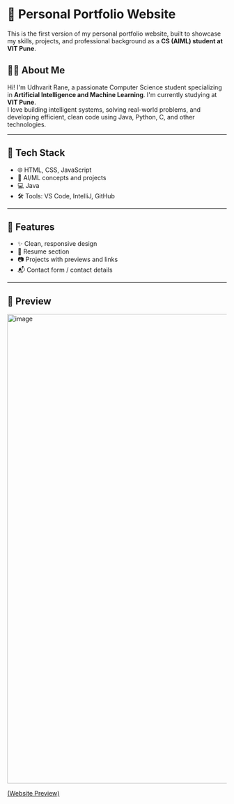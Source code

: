 # 💼 Personal Portfolio Website

This is the first version of my personal portfolio website, built to showcase my skills, projects, and professional background as a **CS (AIML) student at VIT Pune**.

## 👨‍💻 About Me

Hi! I'm Udhvarit Rane, a passionate Computer Science student specializing in **Artificial Intelligence and Machine Learning**. I'm currently studying at **VIT Pune**.  
I love building intelligent systems, solving real-world problems, and developing efficient, clean code using Java, Python, C, and other technologies.

---

## 🚀 Tech Stack

- 🌐 HTML, CSS, JavaScript  
- 🧠 AI/ML concepts and projects  
- 💻 Java  
- 🛠️ Tools: VS Code, IntelliJ, GitHub

---

## 📁 Features

- ✨ Clean, responsive design
- 📄 Resume section
- 📷 Projects with previews and links
- 📬 Contact form / contact details

---

## 📸 Preview

<img width="1897" height="1075" alt="image" src="https://github.com/user-attachments/assets/88d53fe5-1988-4cd0-a6ab-798b99a9688e" />

[(Website Preview) ](https://udhvarit.github.io/my-portfolio/) 
